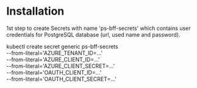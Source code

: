 # Installation
1st step to create Secrets with name 'ps-bff-secrets' which contains  user credentials for 
PostgreSQL database (url, used name and password).


kubectl create secret generic ps-bff-secrets \
    --from-literal='AZURE_TENANT_ID=...'  \
    --from-literal='AZURE_CLIENT_ID=...' \
    --from-literal='AZURE_CLIENT_SECRET=...'  \
    --from-literal='OAUTH_CLIENT_ID=...'  \
    --from-literal='OAUTH_CLIENT_SECRET=...'

